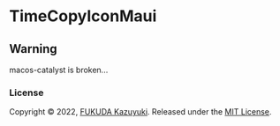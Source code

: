 # TimeCopyIconMaui

## Warning

macos-catalyst is broken...

### License

Copyright © 2022, [FUKUDA Kazuyuki](https://github.com/kzfk).
Released under the [MIT License](LICENSE).

